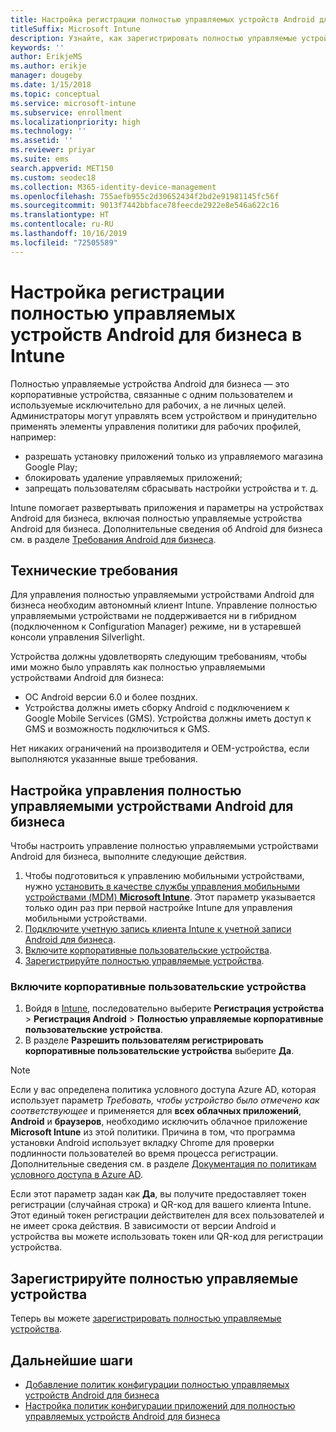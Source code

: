 ```yaml
---
title: Настройка регистрации полностью управляемых устройств Android для бизнеса в Intune
titleSuffix: Microsoft Intune
description: Узнайте, как зарегистрировать полностью управляемые устройства Android для бизнеса в Intune.
keywords: ''
author: ErikjeMS
ms.author: erikje
manager: dougeby
ms.date: 1/15/2018
ms.topic: conceptual
ms.service: microsoft-intune
ms.subservice: enrollment
ms.localizationpriority: high
ms.technology: ''
ms.assetid: ''
ms.reviewer: priyar
ms.suite: ems
search.appverid: MET150
ms.custom: seodec18
ms.collection: M365-identity-device-management
ms.openlocfilehash: 755aefb955c2d30652434f2bd2e91981145fc56f
ms.sourcegitcommit: 9013f7442bbface78feecde2922e8e546a622c16
ms.translationtype: HT
ms.contentlocale: ru-RU
ms.lasthandoff: 10/16/2019
ms.locfileid: "72505589"
---
```

# <a name="set-up-intune-enrollment-of-android-enterprise-fully-managed-devices"></a>Настройка регистрации полностью управляемых устройств Android для бизнеса в Intune 

Полностью управляемые устройства Android для бизнеса — это корпоративные устройства, связанные с одним пользователем и используемые исключительно для рабочих, а не личных целей. Администраторы могут управлять всем устройством и принудительно применять элементы управления политики для рабочих профилей, например:
- разрешать установку приложений только из управляемого магазина Google Play;
- блокировать удаление управляемых приложений;
- запрещать пользователям сбрасывать настройки устройства и т. д.

Intune помогает развертывать приложения и параметры на устройствах Android для бизнеса, включая полностью управляемые устройства Android для бизнеса. Дополнительные сведения об Android для бизнеса см. в разделе [Требования Android для бизнеса](https://support.google.com/work/android/answer/6174145?hl=en&ref_topic=6151012).

## <a name="technical-requirements"></a>Технические требования

Для управления полностью управляемыми устройствами Android для бизнеса необходим автономный клиент Intune. Управление полностью управляемыми устройствами не поддерживается ни в гибридном (подключенном к Configuration Manager) режиме, ни в устаревшей консоли управления Silverlight.

Устройства должны удовлетворять следующим требованиям, чтобы ими можно было управлять как полностью управляемыми устройствами Android для бизнеса:

- ОС Android версии 6.0 и более поздних.
- Устройства должны иметь сборку Android с подключением к Google Mobile Services (GMS). Устройства должны иметь доступ к GMS и возможность подключиться к GMS.

Нет никаких ограничений на производителя и OEM-устройства, если выполняются указанные выше требования.

## <a name="set-up-android-enterprise-fully-managed-device-management"></a>Настройка управления полностью управляемыми устройствами Android для бизнеса

Чтобы настроить управление полностью управляемыми устройствами Android для бизнеса, выполните следующие действия.

1. Чтобы подготовиться к управлению мобильными устройствами, нужно [установить в качестве службы управления мобильными устройствами (MDM) **Microsoft Intune**](../fundamentals/mdm-authority-set.md). Этот параметр указывается только один раз при первой настройке Intune для управления мобильными устройствами.
2. [Подключите учетную запись клиента Intune к учетной записи Android для бизнеса](connect-intune-android-enterprise.md).
3. [Включите корпоративные пользовательские устройства](#enable-corporate-owned-user-devices).
4. [Зарегистрируйте полностью управляемые устройства](#enroll-the-fully-managed-devices).

### <a name="enable-corporate-owned-user-devices"></a>Включите корпоративные пользовательские устройства

1. Войдя в [Intune](https://go.microsoft.com/fwlink/?linkid=2090973), последовательно выберите **Регистрация устройства** > **Регистрация Android** > **Полностью управляемые корпоративные пользовательские устройства**.
2. В разделе **Разрешить пользователям регистрировать корпоративные пользовательские устройства** выберите **Да**.

> [!NOTE]
> Если у вас определена политика условного доступа Azure AD, которая использует параметр *Требовать, чтобы устройство было отмечено как соответствующее* и применяется для **всех облачных приложений**, **Android** и **браузеров**, необходимо исключить облачное приложение **Microsoft Intune** из этой политики. Причина в том, что программа установки Android использует вкладку Chrome для проверки подлинности пользователей во время процесса регистрации. Дополнительные сведения см. в разделе [Документация по политикам условного доступа в Azure AD](https://docs.microsoft.com/azure/active-directory/conditional-access/).

Если этот параметр задан как **Да**, вы получите предоставляет токен регистрации (случайная строка) и QR-код для вашего клиента Intune. Этот единый токен регистрации действителен для всех пользователей и не имеет срока действия. В зависимости от версии Android и устройства вы можете использовать токен или QR-код для регистрации устройства.

## <a name="enroll-the-fully-managed-devices"></a>Зарегистрируйте полностью управляемые устройства
Теперь вы можете [зарегистрировать полностью управляемые устройства](android-dedicated-devices-fully-managed-enroll.md).

## <a name="next-steps"></a>Дальнейшие шаги
- [Добавление политик конфигурации полностью управляемых устройств Android для бизнеса](../configuration/device-restrictions-android-for-work.md#device-owner-only)
- [Настройка политик конфигурации приложений для полностью управляемых устройств Android для бизнеса](../apps/app-configuration-policies-use-android.md)

